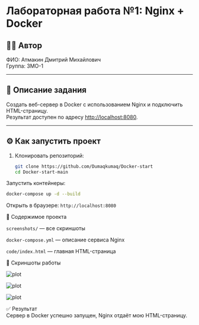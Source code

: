 # Лабораторная работа №1: Nginx + Docker

## 👩‍💻 Автор
ФИО: Атмакин Дмитрий Михайлович     
Группа: 3МО-1

---

## 📌 Описание задания
Создать веб-сервер в Docker с использованием Nginx и подключить HTML-страницу.  
Результат доступен по адресу [http://localhost:8080](http://localhost:8080).

---

## ⚙️ Как запустить проект

1. Клонировать репозиторий:
   ```bash
   git clone https://github.com/Dumaqkumaq/Docker-start
   cd Docker-start-main
Запустить контейнеры:
```bash
docker-compose up -d --build
```
Открыть в браузере:
```http://localhost:8080```     

📂 Содержимое проекта   

```screenshots/``` — все скриншоты  

```docker-compose.yml``` — описание сервиса Nginx   

```code/index.html``` — главная HTML-страница   

📸 Скриншоты работы

![plot](./screenshots/1.jpg)    

![plot](./screenshots/2.jpg)    

![plot](./screenshots/3.jpg)   

✅ Результат    
Сервер в Docker успешно запущен, Nginx отдаёт мою HTML-страницу.
